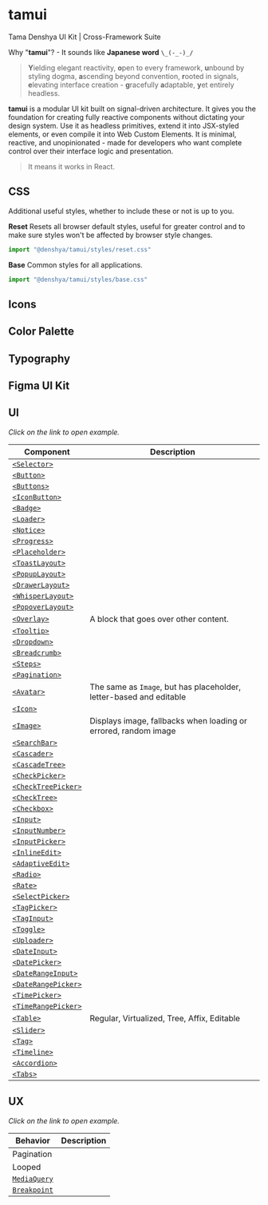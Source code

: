# tamui

Tama Denshya UI Kit | Cross-Framework Suite

Why "**tamui**"? - It sounds like **Japanese word** `\_(-_-)_/`

> **Y**ielding elegant reactivity, **o**pen to every framework, **u**nbound by styling dogma, **a**scending beyond convention, **r**ooted in signals, **e**levating interface creation - **g**racefully **a**daptable, **y**et entirely headless.

**tamui** is a modular UI kit built on signal-driven architecture. It gives you the foundation for creating fully reactive components without dictating your design system. Use it as headless primitives, extend it into JSX-styled elements, or even compile it into Web Custom Elements. It is minimal, reactive, and unopinionated - made for developers who want complete control over their interface logic and presentation.

> It means it works in React.

## CSS

Additional useful styles, whether to include these or not is up to you.

**Reset**
Resets all browser default styles, useful for greater control and to make sure styles won't be affected by browser style changes.

```js
import "@denshya/tamui/styles/reset.css"
```

**Base**
Common styles for all applications.

```js
import "@denshya/tamui/styles/base.css"
```

## Icons

## Color Palette

## Typography

## Figma UI Kit

## UI

_Click on the link to open example._

| Component                | Description                                                         |
| ------------------------ | ------------------------------------------------------------------- |
| [`<Selector>`]()         |                                                                     |
| [`<Button>`]()           |                                                                     |
| [`<Buttons>`]()          |                                                                     |
| [`<IconButton>`]()       |                                                                     |
| [`<Badge>`]()            |                                                                     |
| [`<Loader>`]()           |                                                                     |
| [`<Notice>`]()           |                                                                     |
| [`<Progress>`]()         |                                                                     |
| [`<Placeholder>`]()      |                                                                     |
| [`<ToastLayout>`]()      |                                                                     |
| [`<PopupLayout>`]()      |                                                                     |
| [`<DrawerLayout>`]()     |                                                                     |
| [`<WhisperLayout>`]()    |                                                                     |
| [`<PopoverLayout>`]()    |                                                                     |
| [`<Overlay>`]()          | A block that goes over other content.                               |
| [`<Tooltip>`]()          |                                                                     |
| [`<Dropdown>`]()         |                                                                     |
| [`<Breadcrumb>`]()       |                                                                     |
| [`<Steps>`]()            |                                                                     |
| [`<Pagination>`]()       |                                                                     |
| [`<Avatar>`]()           | The same as `Image`, but has placeholder, letter-based and editable |
| [`<Icon>`]()             |                                                                     |
| [`<Image>`]()            | Displays image, fallbacks when loading or errored, random image     |
| [`<SearchBar>`]()        |                                                                     |
| [`<Cascader>`]()         |                                                                     |
| [`<CascadeTree>`]()      |                                                                     |
| [`<CheckPicker>`]()      |                                                                     |
| [`<CheckTreePicker>`]()  |                                                                     |
| [`<CheckTree>`]()        |                                                                     |
| [`<Checkbox>`]()         |                                                                     |
| [`<Input>`]()            |                                                                     |
| [`<InputNumber>`]()      |                                                                     |
| [`<InputPicker>`]()      |                                                                     |
| [`<InlineEdit>`]()       |                                                                     |
| [`<AdaptiveEdit>`]()     |                                                                     |
| [`<Radio>`]()            |                                                                     |
| [`<Rate>`]()             |                                                                     |
| [`<SelectPicker>`]()     |                                                                     |
| [`<TagPicker>`]()        |                                                                     |
| [`<TagInput>`]()         |                                                                     |
| [`<Toggle>`]()           |                                                                     |
| [`<Uploader>`]()         |                                                                     |
| [`<DateInput>`]()        |                                                                     |
| [`<DatePicker>`]()       |                                                                     |
| [`<DateRangeInput>`]()   |                                                                     |
| [`<DateRangePicker>`]()  |                                                                     |
| [`<TimePicker>`]()       |                                                                     |
| [`<TimeRangePicker>`]()  |                                                                     |
| [`<Table>`]()            | Regular, Virtualized, Tree, Affix, Editable                         |
| [`<Slider>`]()           |                                                                     |
| [`<Tag>`]()              |                                                                     |
| [`<Timeline>`]()         |                                                                     |
| [`<Accordion>`]()        |                                                                     |
| [`<Tabs>`]()             |                                                                     |

## UX

_Click on the link to open example._

|Behavior|Description|
|--------|-----------|
|Pagination||
|Looped||
|[`MediaQuery`]()||
|[`Breakpoint`]()||
